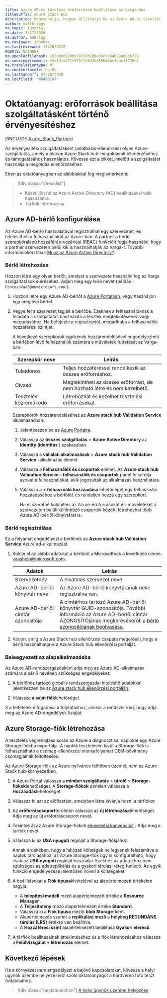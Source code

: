 ```yaml
---
title: Azure AD-és tárolási erőforrások beállítása az Varga-hoz
titleSuffix: Azure Stack Hub
description: Megtudhatja, hogyan állíthatja be az Azure AD-és tárolási erőforrásokat Azure Stack hub-ellenőrzéshez szolgáltatásként.
author: mattbriggs
ms.topic: tutorial
ms.date: 5/27/2020
ms.author: mabrigg
ms.reviewer: johnhas
ms.lastreviewed: 11/26/2018
ROBOTS: NOINDEX
ms.openlocfilehash: 1076dc69190b79728d28be99c7b84629e80b5709
ms.sourcegitcommit: e9a1dfa871e525f1d6d2b355b4bbc9bae11720d2
ms.translationtype: MT
ms.contentlocale: hu-HU
ms.lasthandoff: 07/20/2020
ms.locfileid: "86490167"
---
```

# <a name="tutorial-set-up-resources-for-validation-as-a-service"></a>Oktatóanyag: erőforrások beállítása szolgáltatásként történő érvényesítéshez

[!INCLUDE [Azure_Stack_Partner](./includes/azure-stack-partner-appliesto.md)]

Az érvényesítési szolgáltatásként (adatbázis-ellenőrzés) olyan Azure-szolgáltatás, amely a piacon Azure Stack hub-megoldások ellenőrzéséhez és támogatásához használatos. Kövesse ezt a cikket, mielőtt a szolgáltatást használja a megoldás ellenőrzéséhez.

Eben az oktatóanyagban az alábbiakkal fog megismerkedni:

> [!div class="checklist"]
> * Készüljön fel az Azure Active Directory (AD) beállításával való használatra.
> * Tárfiók létrehozása.

## <a name="configure-an-azure-ad-tenant"></a>Azure AD-bérlő konfigurálása

Az Azure AD-bérlő használatával regisztrálhat egy szervezetet, és hitelesítheti a felhasználókat az Azure-ban. A partner a bérlő szerepköralapú hozzáférés-vezérlési (RBAC) funkcióit fogja használni, hogy a partner szervezeten belül kik is használhatják az Varga-t. További információkért lásd: [Mi az az Azure Active Directory?](/azure/active-directory/fundamentals/active-directory-whatis).

### <a name="create-a-tenant"></a>Bérlő létrehozása

Hozzon létre egy olyan bérlőt, amelyet a szervezete használni fog az Varga szolgáltatások eléréséhez. Adjon meg egy leíró nevet (például: `ContosoVaaS@onmicrosoft.com` ).

1. Hozzon létre egy Azure AD-bérlőt a [Azure Portalban](https://portal.azure.com), vagy használjon egy meglévő bérlőt. <!-- For instructions on creating new Azure AD tenants, see [Get started with Azure AD](/azure/active-directory/get-started-azure-ad). -->

2. Vegye fel a szervezet tagjait a bérlőbe. Ezeknek a felhasználóknak a feladata a szolgáltatás használata a tesztek megtekintéséhez vagy megadásához. Ha befejezte a regisztrációt, megadhatja a felhasználók hozzáférési szintjét.

    A következő szerepkörök egyikének hozzárendelésével engedélyezheti a bérlőben lévő felhasználók számára a műveletek futtatását az Varga-ban:

    | Szerepkör neve | Leírás |
    |---------------------|------------------------------------------|
    | Tulajdonos | Teljes hozzáféréssel rendelkezik az összes erőforráshoz. |
    | Olvasó | Megtekintheti az összes erőforrást, de nem hozható létre és nem kezelhető. |
    | Tesztelési közreműködő | Létrehozhat és kezelhet tesztelési erőforrásokat. |

    Szerepkörök hozzárendeléséhez az **Azure stack hub Validation Service** alkalmazásban:

   1. Jelentkezzen be az [Azure Portalra](https://portal.azure.com).
   2. Válassza az **összes szolgáltatás**  >  **Azure Active Directory** az **Identity (identitás** ) szakaszban.
   3. Válassza a **vállalati alkalmazások**  >  **Azure stack hub Validation Service** -alkalmazás elemet.
   4. Válassza a **Felhasználók és csoportok** elemet. Az **Azure stack hub Validation Service – felhasználók és csoportok** panel felsorolja azokat a felhasználókat, akik jogosultak az alkalmazás használatára.
   5. Válassza a **+ felhasználó hozzáadása** lehetőséget egy felhasználó hozzáadásához a bérlőtől, és rendeljen hozzá egy szerepkört.

      Ha el szeretné különíteni az Azure-erőforrásokat és-műveleteket a szervezeten belüli különböző csoportok között, létrehozhat több Azure AD-bérlői könyvtárat is.

### <a name="register-your-tenant"></a>Bérlő regisztrálása

Ez a folyamat engedélyezi a bérlőnek az **Azure stack hub Validation Service** Azure ad-alkalmazást.

1. Küldje el az alábbi adatokat a bérlőről a Microsoftnak a következő címen: [vaashelp@microsoft.com](mailto:vaashelp@microsoft.com) .

    | Adatok | Leírás |
    |--------------------------------|---------------------------------------------------------------------------------------------|
    | Szervezetnév | A hivatalos szervezet neve. |
    | Azure AD-bérlői könyvtár neve | Az Azure AD-bérlő könyvtárának neve regisztrálva van. |
    | Azure AD-bérlői címtár azonosítója | A címtárhoz tartozó Azure AD-bérlői könyvtár GUID-azonosítója. További információ az Azure AD-bérlői címtár AZONOSÍTÓjának megkereséséről: a [bérlő azonosítójának beolvasása](/azure/azure-resource-manager/resource-group-create-service-principal-portal#get-values-for-signing-in). |

2. Várjon, amíg a Azure Stack hub ellenőrzési csapata megerősíti, hogy a bérlő használhatja-e a Azure Stack hub ellenőrzési portálját.

### <a name="consent-to-the-vaas-app"></a>Beleegyezett az alapalkalmazásba

Az Azure AD-rendszergazdaként adja meg az Azure AD-alkalmazás számára a bérlő nevében szükséges engedélyeket:

1. A bérlőhöz tartozó globális rendszergazdai hitelesítő adatokkal jelentkezzen be az [Azure stack hub ellenőrzési portálján](https://azurestackvalidation.com/).

2. Válassza **a saját fiók**lehetőséget.

3 a feltételek elfogadása a folytatáshoz, amikor a rendszer kéri, hogy adja meg az Azure AD-engedélyek listáját.

## <a name="create-an-azure-storage-account"></a>Azure Storage-fiók létrehozása

A tesztelés végrehajtása során az Azure a diagnosztikai naplókat egy Azure Storage-fiókba exportálja. A naplók tesztelésén kívül a Storage-fiók is felhasználható a csomag-ellenőrzési munkafolyamat OEM-bővítmény csomagjainak feltöltésére.

Az Azure Storage-fiók az Azure nyilvános felhőben üzemel, nem az Azure Stack hub-környezetben.

1. A Azure Portal válassza a **minden szolgáltatás**  >  **tároló**  >  **Storage-fiókok**lehetőséget. A **Storage-fiókok** panelen válassza a **Hozzáadás**lehetőséget.

2. Válassza ki azt az előfizetést, amelyben létre kívánja hozni a tárfiókot.

3. Az **erőforráscsoport**területen válassza az **új létrehozása**lehetőséget. Adja meg az új erőforráscsoport nevét.

4. Tekintse át az Azure Storage-fiókok [elnevezési konvencióit](/azure/cloud-adoption-framework/ready/azure-best-practices/naming-and-tagging#storage) . Adja meg a tárfiók nevét.

5. Válassza ki az **USA nyugati** régióját a Storage-fiókjához.

    Annak érdekében, hogy a hálózati költségek ne legyenek felszámítva a naplók tárolásához, az Azure Storage-fiók úgy is konfigurálható, hogy csak az **USA nyugati** régióját használja. Ezekhez az adatokhoz nem szükséges az adatreplikálás és a gyakori tárolási réteg funkció. Az egyik funkció engedélyezése jelentősen növeli a költségeket.

6. A beállításokat a **Fiók típusa**kivételével az alapértelmezett értékekre hagyja:

    - A **telepítési modell** mező alapértelmezett értéke a **Resource Manager** .
    - A **Teljesítmény** mező alapértelmezett értéke **Standard**.
    - Válassza ki a **Fiók típusa** mezőt **blob Storage**-ként.
    - Alapértelmezés szerint a **replikálási mező** a **helyileg REDUNDÁNS tárolás (LRS)** értékre van beállítva.
    - A **Hozzáférési szint** alapértelmezett beállítása **Gyakori elérésű**.

7. A tárfiók beállításainak áttekintéséhez és a fiók létrehozásához válassza a **Felülvizsgálat + létrehozás** elemet.

## <a name="next-steps"></a>Következő lépések

Ha a környezet nem engedélyezi a bejövő kapcsolatokat, kövesse a helyi ügynök üzembe helyezéséről szóló oktatóanyagot a hardveren futó teszt futtatásához.

> [!div class="nextstepaction"]
> [A helyi ügynök üzembe helyezése](azure-stack-vaas-local-agent.md)
